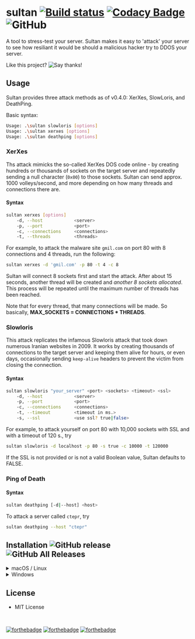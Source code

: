 # sultan [![Build status](https://ci.appveyor.com/api/projects/status/xhyyn53we4o20t3c?svg=true)](https://ci.appveyor.com/project/Kiedtl/sultan) [![Codacy Badge](https://api.codacy.com/project/badge/Grade/41f5a32b2d63424c9681c62ab6cdb752)](https://www.codacy.com/app/lptstr/sultan?utm_source=github.com&amp;utm_medium=referral&amp;utm_content=lptstr/sultan&amp;utm_campaign=Badge_Grade) ![GitHub](https://img.shields.io/github/license/lptstr/sultan.svg)

A tool to stress-test your server.
Sultan makes it easy to 'attack' your server to see how resiliant it would be should a malicious hacker try to DDOS your server.

Like this project? ![Say thanks!](https://img.shields.io/badge/Say%20Thanks-!-1EAEDB.svg)

## Usage
Sultan provides three attack methods as of v0.4.0: XerXes, SlowLoris, and DeathPing.

Basic syntax:
```bash
Usage: .\sultan slowloris [options]
Usage: .\sultan xerxes [options]
Usage: .\sultan deathping [options]
```

### XerXes
Ths attack mimicks the so-called XerXes DOS code online - by creating hundreds or thousands of sockets on the target server and repeatedly sending a null character (`0x00`) to those sockets. Sultan can send approx. 1000 volleys/second, and more depending on how many threads and connections there are.

#### Syntax 
```bash
sultan xerxes [options]
    -d, --host            <server>
    -p, --port            <port>
    -c, --connections     <connections>
    -t, --threads         <threads>
```

For example, to attack the malware site `gmil.com` on port 80 with 8 connections and 4 threads, run the following:
```bash
sultan xerxes -d 'gmil.com' -p 80 -t 4 -c 8
```

Sultan will connect 8 sockets first and start the attack. After about 15 seconds, another thread will be created and *another 8 sockets allocated*. This process will be repeated until the maximum number of threads has been reached.

Note that for every thread, that many connections will be made. So basically,
**MAX_SOCKETS = CONNECTIONS * THREADS**.

### Slowloris
This attack replicates the infamous Slowloris attack that took down numerous Iranian websites in 2009.
It works by creating thousands of connections to the target server and keeping them alive for hours, or even days, occasionally sending `keep-alive` headers to prevent the victim from closing the connection.

#### Syntax
```bash
sultan slowloris "your_server" <port> <sockets> <timeout> <ssl>
    -d, --host            <server>
    -p, --port            <port>
    -c, --connections     <connections>
    -t, --timeout         <timeout in ms.>
    -s, --ssl             <use ssl? true|false>
```

For example, to attack yourself on port 80 with 10,000 sockets with SSL and with a timeout of 120 s., try
```bash
sultan slowloris -d localhost -p 80 -s true -c 10000 -t 120000
```
If the SSL is not provided or is not a valid Boolean value, Sultan defaults to FALSE.

### Ping of Death
#### Syntax
```bash
sultan deathping [-d|--host] <host>
```
To attack a server called `ctepr`, try
```bash
sultan deathping --host "ctepr"
```

## Installation ![GitHub release](https://img.shields.io/github/release/lptstr/sultan.svg) ![GitHub All Releases](https://img.shields.io/github/downloads/lptstr/sultan/total.svg) 

<details>
    <summary>macOS / Linux</summary>
    <ul>
        <li>
            Try using <a href="https://scoop.sh">Scoop.</a><br>
            <div class="highlight highlight-source-shell">
                <pre>
                    scoop bucket add lptstr https://github.com/lptstr/lptstr-scoop
                    scoop install sultan
                </pre>
            </div>
        </li>
    </ul>
</details>

<details>
    <summary>Windows</summary>
    <ul>
        <li>
            Check the releases for the latest release, and download the appropriate <code>.zip</code> file for your platform. Then, add the <code>bin/Release/netcoreapp2.1/<platform>-<arch>/sultan(.exe)</code> file to your PATH.
        </li>
    </ul>
</details>

## License
  - MIT License

<br>

[![forthebadge](https://forthebadge.com/images/badges/built-by-developers.svg)](https://forthebadge.com) [![forthebadge](https://forthebadge.com/images/badges/powered-by-electricity.svg)](https://forthebadge.com) [![forthebadge](https://forthebadge.com/images/badges/gluten-free.svg)](https://forthebadge.com)
